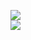 [![](https://img.shields.io/badge/Made%20With-Github%20Spray-lightgrey.svg?style=for-the-badge&logo=github)](https://github.com/Annihil/github-spray#10832)  
[![](https://i.imgur.com/2DrTn0Z.gif)](https://github.com/Annihil/github-spray)